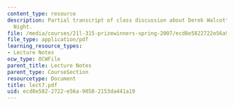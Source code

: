 ```yaml
---
content_type: resource
description: Partial transcript of class discussion about Derek Walcott and In a Green
  Night.
file: /media/courses/21l-315-prizewinners-spring-2007/ecd8e5822722e56a90582153da441a19_lect7.pdf
file_type: application/pdf
learning_resource_types:
- Lecture Notes
ocw_type: OCWFile
parent_title: Lecture Notes
parent_type: CourseSection
resourcetype: Document
title: lect7.pdf
uid: ecd8e582-2722-e56a-9058-2153da441a19
---
```

